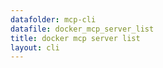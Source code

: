 ```yaml
---
datafolder: mcp-cli
datafile: docker_mcp_server_list
title: docker mcp server list
layout: cli
---
```


<!--
This page is automatically generated from Docker's source code. If you want to
suggest a change to the text that appears here, open a ticket or pull request
in the source repository on GitHub:

https://github.com/docker/mcp-gateway
-->

